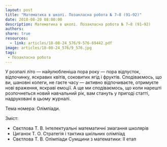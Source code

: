 ```yaml
---
layout: post
title: "Математика в школі. Позакласна робота № 7–8 (91–92)"
date: 2018-08-20 08:00:00
description: Математика в школі. Позакласна робота № 7–8 (91–92)
authors:
share: true
resources:
  - link: articles/18-08-24_576/9-576-69442.pdf
image: articles/18-08-24_576/9_576.jpg
tags:
 - Позакласна робота
---
```


У розпалі літо — найулюбленіша пора року — пора відпусток, відпочинку, яскравих квітів, соковитих ягід і фруктів. Сподіваємось, що ви, шановні колеги, не гаєте часу — активно відпочиваєте, отримуєте нові враження, яскраві емоції. А ще ми сподіваємось, що коли нарешті розпочнеться новий навчальний рік, вам стануть у пригоді статті, надруковані в цьому журналі.

Тема номера: Олімпіади.

Зміст:

 * Свєтлова Т. В. Інтелектуальні математичні змагання школярів
 * Циганок Т. О. Стратегія і тактика шкільних олімпіад
 * Свєтлова Т. В. Олімпіади Сумщини з математики: ІІ етап

